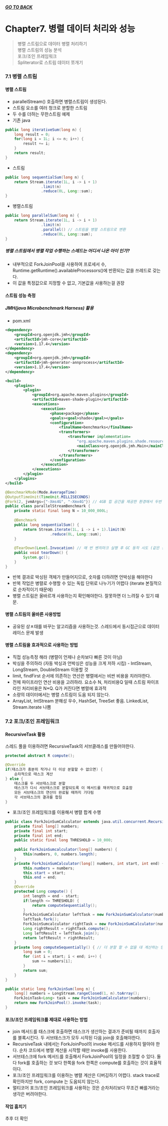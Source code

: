 ##### [GO TO BACK](../README.md)

# Chapter7. 병렬 데이터 처리와 성능
> 병렬 스트림으로 데이터 병렬 처리하기  
> 병렬 스트림의 성능 분석  
> 포크/조인 프레임워크  
> Spliterator로 스트림 데이터 쪼개기

### 7.1 병렬 스트림
#### 병렬 스트림
- parallelStream() 호츨하면 병렬스트림이 생성된다.
- 스트림 요소를 여러 청크로 분할한 스트림
- 두 수를 더하는 무한스트림 예제
- 기존 java
```java
public long iterativeSum(long n) {
    long result = 0;
    for(long i = 1L; i <= n; i++) {
        result += i;
    }
    return result;
}
```
- 스트림
```java
public long sequentialSum(long n) {
    return Stream.iterate(1L, i -> i + 1)
                .limit(n)
                .reduce(0L, Long::sum);
}
```
- 병렬스트림
```java
public long parallelSum(long n) {
    return Stream.iterate(1L, i -> i + 1)
                .limit(n)
                .parallel() // 스트림을 병렬 스트림으로 변환
                .reduce(0L, Long::sum);
}
```

##### 병렬 스트림에서 병렬 작업 수행하는 스레드는 어디서 나온 아이 인가?
- 내부적으로 ForkJoinPool을 사용하여 프로세서 수, Runtime.getRuntime().availableProcessors()에 반환되는 값을 쓰레드로 갖는다.
- 이 값을 특정값으로 지정할 수 없고, 기본값을 사용하는걸 권장

#### 스트림 성능 측정
##### JMH(java Microbenchmark Harness) 활용
- pom.xml
```xml
<dependency>
    <groupId>org.openjdk.jmh</groupId>
    <artifactId>jmh-core</artifactId>
    <version>1.17.4</version>
</dependency>
<dependency>
    <groupId>org.openjdk.jmh</groupId>
    <artifactId>jmh-generator-annprocess</artifactId>
    <version>1.17.4</version>
</dependency>
```
```xml
<build>
    <plugins>
        <plugin>
            <groupId>org.apache.maven.plugins</groupId>
            <artifactId>maven-shade-plugin</artifactId>
            <executions>
                <execution>
                    <phase>package</phase>
                    <goals><goal>shade</goal></goals>
                    <configuration>
                        <finalName>benchmarks</finalName>
                        <transformers>
                            <transformer implementation=
                                "org.apache.maven.plugins.shade.resource.ManifestResourceTransformer">
                                <mainClass>org.openjdk.jmh.Main</mainClass>                            
                            </transformer>
                        </transformers>
                    </configuration>
                </execution>
            </executions>
        </plugin>
    </plugins>
</build>
```
```java
@BenchmarkMode(Mode.AverageTime)
@OutputTimeUnit(TimeUnit.MILLISECONDS)
@Fork(2, jvmArgs={"-Xms4G", "-Xmx4G"}) // 4GB 힙 공간을 제공한 환경애서 두번 벤치마크를 수행해 결과의 신뢰성 확보
public class parallelStreamBenchmark {
    private static final long N = 10_000_000L;
    
    @Benchmark
    public long sequentialSum() {
        return Stream.iterate(1L, i -> i + 1).limit(N)
                    .reduce(0L, Long::sum);
    }
    
    @TearDown(Level.Invocation) // 매 번 벤치마크 실행 후 GC 동작 시도 (같은 상황)
    public void tearDown() {
        System.gc();
    }
}
```
- 반복 결과로 박싱된 객체가 만들어지므로, 숫자를 더하려면 언박싱을 해야한다
- 반복 작업은 병렬로 수행할 수 있는 독립 단위로 나누기가 어렵다 (iterate 본질적으로 순차적이기 때문에)
- 병렬 스트림은 올바르개 사용하는지 확인해야한다. 잘못하면 더 느려질 수 있기 떄문.

#### 병렬 스트림의 올바른 사용방법
- 공유된 상ㅊ태를 바꾸는 알고리즘을 사용하는것. 스레드에서 동시접근으로 데이터 레이스 문제 발생

#### 병렬 스트림을 효과적으로 사용하는 방법
- 직접 성능측정 해라 (병렬이 언제나 순차보다 빠른 것이 아님)
- 박싱을 주의하라 (자동 박싱과 언박싱은 성능을 크게 저하 시킴) - IntStream, LongStream, DoubleStream 이용할 것
- limit, findFirst 순서에 의존하는 연산은 병렬에서는 비싼 비용을 치러야한다.
- 전체 파이프라인 연산 비용을 고려하라. 요소수 N, 처리비용Q 일때 스트림 파이프라인 처리비용은 N*Q. Q가 커진다면 병렬에 효과적
- 소량의 데이터에서는 병렬 스트림이 도움 되지 않는다.
- ArrayList, IntStream 분해성 우수, HashSet, TreeSet 좋음. LinkedList, Stream.iterate 나쁨

### 7.2 포크/조인 프레임워크

#### RecursiveTask 활용
스레드 풀을 이용하려면 RecursiveTask<R>의 서브클래스를 만들어야한다.
``` java
protected abstract R compute();

@Override
if(태스크가 충분히 작거나 더 이상 분할할 수 없으면) {
    순차적으로 태스크 계산 
} else {
    태스크를 두 서브태스크로 분할 
    태스크가 다시 서브태스크로 분할되도록 이 메서드를 재귀적으로 호출함
    모든 서브태스크의 연산이 완료될 때까지 기다림
    각 서브태스크의 결과를 합침
}
```
- 포크/조인 프레임워크를 이용해서 병렬 합계 수행
```java
public class ForkJoinSumCalculator extends java.util.concurrent.RecursiveTask<Long> {
    private final long[] numbers;
    private final int start;
    private final int end;
    public static final long THRESHOLD = 10_000;
    
    public ForkJoinSumcalculator(long[] numbers) {
        this(numbers, 0, numbers.length);
    }
    private ForkJoinSumCalculator(long[] numbers, int start, int end) {
        this.numbers = numbers;
        this.start = start;
        this.end = end;
    }
    @Override
    protected Long compute() {
        int length = end - start;
        if(length <= THRESHOLD) {
            return computeSequentially();
        }
        ForkJoinSumCalculator leftTask = new ForkJoinSumCalculator(numbers, start, start + length/2);
        leftTask.fork();
        ForkJoinSumcalculator rightTask = new ForkJoinSumCalculator(numbers, start + length/2, end);
        Long rightResult = rightTask.compute();
        Long leftResult = leftTask.join();
        return leftResult + rightResult;
    }
    private long computeSequentially() { // 더 분할 할 수 없을 대 계산하는 단순 알고리즘
        long sum = 0;
        for (int i = start; i < end; i++) {
            sum += numbers[i];
        }
        return sum;
    }
}
```
```java
public static long forkJoinSum(long n) {
    long[] numbers = LongStream.rangeClosed(1, n).toArray();
    ForkJoinTask<Long> task = new ForkJoinSumCalculator(numbers);
    return new ForkJoinPool().invoke(task);
}
```

#### 포크/조인 프레임워크를 제대로 사용하는 방법
- join 메서드를 태스크에 호출하면 태스크가 생산하는 결과가 준비될 때까지 호출자를 블록시킨다. 두 서브태스크가 모두 시작된 다음 join을 호출해야한다.
- RecursiveTask 내에서는 ForkJoinPool의 invoke 메서드를 사용하지 말아야 한다. 순차 코드에서 병렬 계산을 시작할 때만 invoke를 사용한다.
- 서브테스크에 fork 메서드를 호출해서 ForkJoinPool의 일정을 조절할 수 있다. 둘다 fork를 호출하는 것 보다 한쪽을 fork 한쪽은 compute를 호출하는 것이 효율적이다.
- 포크/조인 프레임워크를 이용하는 병렬 계산은 디버깅하기 어렵다. stack trace로 확인하지만 fork, compute 는 도움되지 않는다.
- 멀티코어 포크/조인 프레임워크를 사용하는 것은 순차처리보다 무조건 빠를거라는 생각은 버려야한다.

#### 작업 훔치기
추후 더 확인
